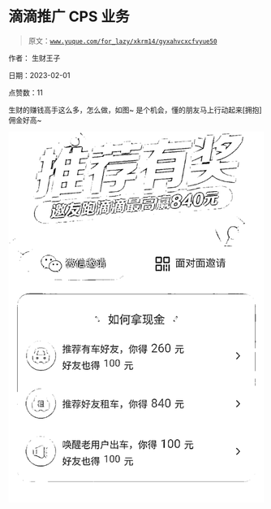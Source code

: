 # 滴滴推广 CPS 业务

> 原文：[`www.yuque.com/for_lazy/xkrm14/gyxahvcxcfvyue50`](https://www.yuque.com/for_lazy/xkrm14/gyxahvcxcfvyue50)



作者： 生财王子 

日期：2023-02-01 

点赞数：11 

生财的赚钱高手这么多，怎么做，如图~ 是个机会，懂的朋友马上行动起来[拥抱] 佣金好高~ 

![](img/868a8d3f8a40908818463afa4f625bdb.png)  

